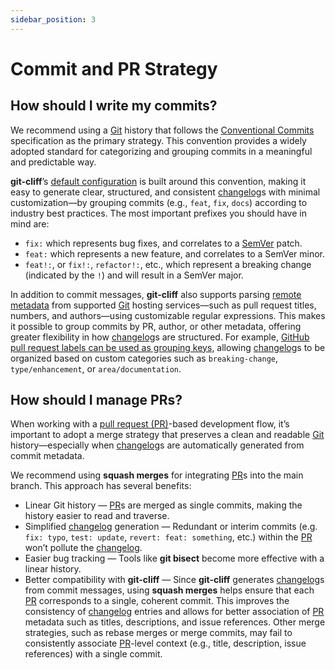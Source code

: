 ```yaml
---
sidebar_position: 3
---
```


# Commit and PR Strategy

## How should I write my commits?

We recommend using a [Git](https://git-scm.com/) history that follows the [Conventional Commits](https://git-cliff.org/docs/configuration/git#conventional_commits) specification as the primary strategy.
This convention provides a widely adopted standard for categorizing and grouping commits in a meaningful and predictable way.

**git-cliff**’s [default configuration](https://github.com/orhun/git-cliff/blob/main/config/cliff.toml) is built around this convention, making it easy to generate clear, structured, and consistent [changelog](https://en.wikipedia.org/wiki/Changelog)s with minimal customization—by grouping commits (e.g., `feat`, `fix`, `docs`) according to industry best practices.
The most important prefixes you should have in mind are:

* `fix:` which represents bug fixes, and correlates to a [SemVer](https://semver.org/) patch.
* `feat:` which represents a new feature, and correlates to a SemVer minor.
* `feat!:`,  or `fix!:`, `refactor!:`, etc., which represent a breaking change (indicated by the `!`) and will result in a SemVer major.

In addition to commit messages, **git-cliff** also supports parsing [remote metadata](https://git-cliff.org/docs/configuration/remote) from supported [Git](https://git-scm.com/) hosting services—such as pull request titles, numbers, and authors—using customizable regular expressions.
This makes it possible to group commits by PR, author, or other metadata, offering greater flexibility in how [changelog](https://en.wikipedia.org/wiki/Changelog)s are structured.
For example, [GitHub pull request labels can be used as grouping keys](https://git-cliff.org/docs/tips-and-tricks#use-github-pr-labels-as-groups), allowing [changelog](https://en.wikipedia.org/wiki/Changelog)s to be organized based on custom categories such as `breaking-change`, `type/enhancement`, or `area/documentation`.

## How should I manage PRs?

When working with a [pull request (PR)](https://en.wikipedia.org/wiki/Fork_and_pull_model)-based development flow, it’s important to adopt a merge strategy that preserves a clean and readable [Git](https://git-scm.com/) history—especially when [changelog](https://en.wikipedia.org/wiki/Changelog)s are automatically generated from commit metadata.

We recommend using **squash merges** for integrating [PR](https://en.wikipedia.org/wiki/Fork_and_pull_model)s into the main branch. This approach has several benefits:
* Linear Git history — [PR](https://en.wikipedia.org/wiki/Fork_and_pull_model)s are merged as single commits, making the history easier to read and traverse.
* Simplified [changelog](https://en.wikipedia.org/wiki/Changelog) generation — Redundant or interim commits (e.g. `fix: typo`, `test: update`, `revert: feat: something`, etc.) within the [PR](https://en.wikipedia.org/wiki/Fork_and_pull_model) won’t pollute the [changelog](https://en.wikipedia.org/wiki/Changelog).
* Easier bug tracking — Tools like **git bisect** become more effective with a linear history.
* Better compatibility with **git-cliff** — Since **git-cliff** generates [changelog](https://en.wikipedia.org/wiki/Changelog)s from commit messages, using **squash merges** helps ensure that each [PR](https://en.wikipedia.org/wiki/Fork_and_pull_model) corresponds to a single, coherent commit. This improves the consistency of [changelog](https://en.wikipedia.org/wiki/Changelog) entries and allows for better association of [PR](https://en.wikipedia.org/wiki/Fork_and_pull_model) metadata such as titles, descriptions, and issue references. Other merge strategies, such as rebase merges or merge commits, may fail to consistently associate [PR](https://en.wikipedia.org/wiki/Fork_and_pull_model)-level context (e.g., title, description, issue references) with a single commit.